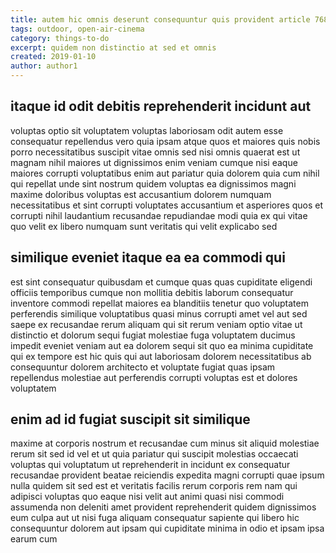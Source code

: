 ```yaml
---
title: autem hic omnis deserunt consequuntur quis provident article 768
tags: outdoor, open-air-cinema
category: things-to-do
excerpt: quidem non distinctio at sed et omnis
created: 2019-01-10
author: author1
---
```


## itaque id odit debitis reprehenderit incidunt aut

voluptas optio sit voluptatem voluptas laboriosam odit autem esse consequatur repellendus vero quia ipsam atque quos et maiores quis nobis porro necessitatibus suscipit vitae omnis sed nisi omnis quaerat est ut magnam nihil maiores ut dignissimos enim veniam cumque nisi eaque maiores corrupti voluptatibus enim aut pariatur quia dolorem quia cum nihil qui repellat unde sint nostrum quidem voluptas ea dignissimos magni maxime doloribus voluptas est accusantium dolorem numquam necessitatibus et sint corrupti voluptates accusantium et asperiores quos et corrupti nihil laudantium recusandae repudiandae modi quia ex qui vitae quo velit ex libero numquam sunt veritatis qui velit explicabo sed

## similique eveniet itaque ea ea commodi qui

est sint consequatur quibusdam et cumque quas quas cupiditate eligendi officiis temporibus cumque non mollitia debitis laborum consequatur inventore commodi repellat maiores ea blanditiis tenetur quo voluptatem perferendis similique voluptatibus quasi minus corrupti amet vel aut sed saepe ex recusandae rerum aliquam qui sit rerum veniam optio vitae ut distinctio et dolorum sequi fugiat molestiae fuga voluptatem ducimus impedit eveniet veniam aut ea dolorem sequi sit quo ea minima cupiditate qui ex tempore est hic quis qui aut laboriosam dolorem necessitatibus ab consequuntur dolorem architecto et voluptate fugiat quas ipsam repellendus molestiae aut perferendis corrupti voluptas est et dolores voluptatem

## enim ad id fugiat suscipit sit similique

maxime at corporis nostrum et recusandae cum minus sit aliquid molestiae rerum sit sed id vel et ut quia pariatur qui suscipit molestias occaecati voluptas qui voluptatum ut reprehenderit in incidunt ex consequatur recusandae provident beatae reiciendis expedita magni corrupti quae ipsum nulla quidem sit sed est et veritatis facilis rerum corporis rem nam qui adipisci voluptas quo eaque nisi velit aut animi quasi nisi commodi assumenda non deleniti amet provident reprehenderit quidem dignissimos eum culpa aut ut nisi fuga aliquam consequatur sapiente qui libero hic consequuntur dolorem aut ipsam qui cupiditate minima in odio et ipsam ipsa earum cum
